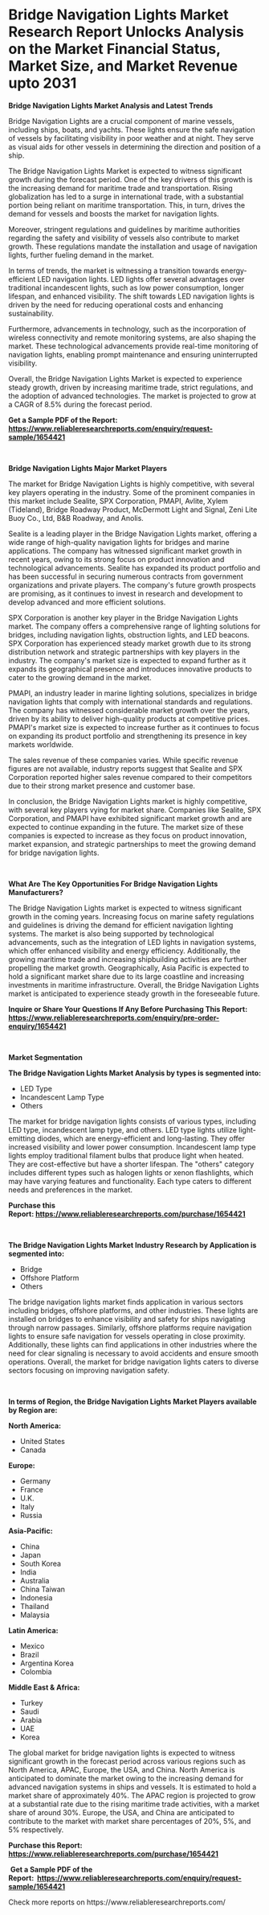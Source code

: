 <p><h1>Bridge Navigation Lights Market Research Report Unlocks Analysis on the Market Financial Status, Market Size, and Market Revenue upto 2031</h1></p><p><strong>Bridge Navigation Lights Market Analysis and Latest Trends</strong></p>
<p><p>Bridge Navigation Lights are a crucial component of marine vessels, including ships, boats, and yachts. These lights ensure the safe navigation of vessels by facilitating visibility in poor weather and at night. They serve as visual aids for other vessels in determining the direction and position of a ship.</p><p>The Bridge Navigation Lights Market is expected to witness significant growth during the forecast period. One of the key drivers of this growth is the increasing demand for maritime trade and transportation. Rising globalization has led to a surge in international trade, with a substantial portion being reliant on maritime transportation. This, in turn, drives the demand for vessels and boosts the market for navigation lights.</p><p>Moreover, stringent regulations and guidelines by maritime authorities regarding the safety and visibility of vessels also contribute to market growth. These regulations mandate the installation and usage of navigation lights, further fueling demand in the market.</p><p>In terms of trends, the market is witnessing a transition towards energy-efficient LED navigation lights. LED lights offer several advantages over traditional incandescent lights, such as low power consumption, longer lifespan, and enhanced visibility. The shift towards LED navigation lights is driven by the need for reducing operational costs and enhancing sustainability.</p><p>Furthermore, advancements in technology, such as the incorporation of wireless connectivity and remote monitoring systems, are also shaping the market. These technological advancements provide real-time monitoring of navigation lights, enabling prompt maintenance and ensuring uninterrupted visibility.</p><p>Overall, the Bridge Navigation Lights Market is expected to experience steady growth, driven by increasing maritime trade, strict regulations, and the adoption of advanced technologies. The market is projected to grow at a CAGR of 8.5% during the forecast period.</p></p>
<p><strong>Get a Sample PDF of the Report:&nbsp; <a href="https://www.reliableresearchreports.com/enquiry/request-sample/1654421">https://www.reliableresearchreports.com/enquiry/request-sample/1654421</a></strong></p>
<p>&nbsp;</p>
<p><strong>Bridge Navigation Lights Major Market Players</strong></p>
<p><p>The market for Bridge Navigation Lights is highly competitive, with several key players operating in the industry. Some of the prominent companies in this market include Sealite, SPX Corporation, PMAPI, Avlite, Xylem (Tideland), Bridge Roadway Product, McDermott Light and Signal, Zeni Lite Buoy Co., Ltd, B&B Roadway, and Anolis.</p><p>Sealite is a leading player in the Bridge Navigation Lights market, offering a wide range of high-quality navigation lights for bridges and marine applications. The company has witnessed significant market growth in recent years, owing to its strong focus on product innovation and technological advancements. Sealite has expanded its product portfolio and has been successful in securing numerous contracts from government organizations and private players. The company's future growth prospects are promising, as it continues to invest in research and development to develop advanced and more efficient solutions.</p><p>SPX Corporation is another key player in the Bridge Navigation Lights market. The company offers a comprehensive range of lighting solutions for bridges, including navigation lights, obstruction lights, and LED beacons. SPX Corporation has experienced steady market growth due to its strong distribution network and strategic partnerships with key players in the industry. The company's market size is expected to expand further as it expands its geographical presence and introduces innovative products to cater to the growing demand in the market.</p><p>PMAPI, an industry leader in marine lighting solutions, specializes in bridge navigation lights that comply with international standards and regulations. The company has witnessed considerable market growth over the years, driven by its ability to deliver high-quality products at competitive prices. PMAPI's market size is expected to increase further as it continues to focus on expanding its product portfolio and strengthening its presence in key markets worldwide.</p><p>The sales revenue of these companies varies. While specific revenue figures are not available, industry reports suggest that Sealite and SPX Corporation reported higher sales revenue compared to their competitors due to their strong market presence and customer base.</p><p>In conclusion, the Bridge Navigation Lights market is highly competitive, with several key players vying for market share. Companies like Sealite, SPX Corporation, and PMAPI have exhibited significant market growth and are expected to continue expanding in the future. The market size of these companies is expected to increase as they focus on product innovation, market expansion, and strategic partnerships to meet the growing demand for bridge navigation lights.</p></p>
<p>&nbsp;</p>
<p><strong>What Are The Key Opportunities For Bridge Navigation Lights Manufacturers?</strong></p>
<p><p>The Bridge Navigation Lights market is expected to witness significant growth in the coming years. Increasing focus on marine safety regulations and guidelines is driving the demand for efficient navigation lighting systems. The market is also being supported by technological advancements, such as the integration of LED lights in navigation systems, which offer enhanced visibility and energy efficiency. Additionally, the growing maritime trade and increasing shipbuilding activities are further propelling the market growth. Geographically, Asia Pacific is expected to hold a significant market share due to its large coastline and increasing investments in maritime infrastructure. Overall, the Bridge Navigation Lights market is anticipated to experience steady growth in the foreseeable future.</p></p>
<p><strong>Inquire or Share Your Questions If Any Before Purchasing This Report: <a href="https://www.reliableresearchreports.com/enquiry/pre-order-enquiry/1654421">https://www.reliableresearchreports.com/enquiry/pre-order-enquiry/1654421</a></strong></p>
<p>&nbsp;</p>
<p><strong>Market Segmentation</strong></p>
<p><strong>The Bridge Navigation Lights Market Analysis by types is segmented into:</strong></p>
<p><ul><li>LED Type</li><li>Incandescent Lamp Type</li><li>Others</li></ul></p>
<p><p>The market for bridge navigation lights consists of various types, including LED type, incandescent lamp type, and others. LED type lights utilize light-emitting diodes, which are energy-efficient and long-lasting. They offer increased visibility and lower power consumption. Incandescent lamp type lights employ traditional filament bulbs that produce light when heated. They are cost-effective but have a shorter lifespan. The "others" category includes different types such as halogen lights or xenon flashlights, which may have varying features and functionality. Each type caters to different needs and preferences in the market.</p></p>
<p><strong>Purchase this Report:&nbsp;<a href="https://www.reliableresearchreports.com/purchase/1654421">https://www.reliableresearchreports.com/purchase/1654421</a></strong></p>
<p>&nbsp;</p>
<p><strong>The Bridge Navigation Lights Market Industry Research by Application is segmented into:</strong></p>
<p><ul><li>Bridge</li><li>Offshore Platform</li><li>Others</li></ul></p>
<p><p>The bridge navigation lights market finds application in various sectors including bridges, offshore platforms, and other industries. These lights are installed on bridges to enhance visibility and safety for ships navigating through narrow passages. Similarly, offshore platforms require navigation lights to ensure safe navigation for vessels operating in close proximity. Additionally, these lights can find applications in other industries where the need for clear signaling is necessary to avoid accidents and ensure smooth operations. Overall, the market for bridge navigation lights caters to diverse sectors focusing on improving navigation safety.</p></p>
<p>&nbsp;</p>
<p><strong>In terms of Region, the Bridge Navigation Lights Market Players available by Region are:</strong></p>
<p>
    <p> <strong> North America: </strong>
        <ul>
            <li>United States</li>
            <li>Canada</li>
        </ul>
        </p> 
    <p> <strong> Europe: </strong>
        <ul>
            <li>Germany</li>
            <li>France</li>
            <li>U.K.</li>
            <li>Italy</li>
            <li>Russia</li>
        </ul>
        </p> 
    <p> <strong> Asia-Pacific: </strong>
        <ul>
            <li>China</li>
            <li>Japan</li>
            <li>South Korea</li>
            <li>India</li>
            <li>Australia</li>
            <li>China Taiwan</li>
            <li>Indonesia</li>
            <li>Thailand</li>
            <li>Malaysia</li>
        </ul>
        </p> 
    <p> <strong> Latin America: </strong>
        <ul>
            <li>Mexico</li>
            <li>Brazil</li>
            <li>Argentina Korea</li>
            <li>Colombia</li>
        </ul>
        </p> 
    <p> <strong> Middle East & Africa: </strong>
        <ul>
            <li>Turkey</li>
            <li>Saudi</li>
            <li>Arabia</li>
            <li>UAE</li>
            <li>Korea</li>
        </ul>
    </p>
    </p>
<p><p>The global market for bridge navigation lights is expected to witness significant growth in the forecast period across various regions such as North America, APAC, Europe, the USA, and China. North America is anticipated to dominate the market owing to the increasing demand for advanced navigation systems in ships and vessels. It is estimated to hold a market share of approximately 40%. The APAC region is projected to grow at a substantial rate due to the rising maritime trade activities, with a market share of around 30%. Europe, the USA, and China are anticipated to contribute to the market with market share percentages of 20%, 5%, and 5% respectively.</p></p>
<p><strong>Purchase this Report: <a href="https://www.reliableresearchreports.com/purchase/1654421">https://www.reliableresearchreports.com/purchase/1654421</a></strong></p>
<p>&nbsp;<strong>Get a Sample PDF of the Report:&nbsp;&nbsp;<a href="https://www.reliableresearchreports.com/enquiry/request-sample/1654421">https://www.reliableresearchreports.com/enquiry/request-sample/1654421</a></strong></p>
<p><strong></strong></p>
<p>Check more reports on https://www.reliableresearchreports.com/</p>